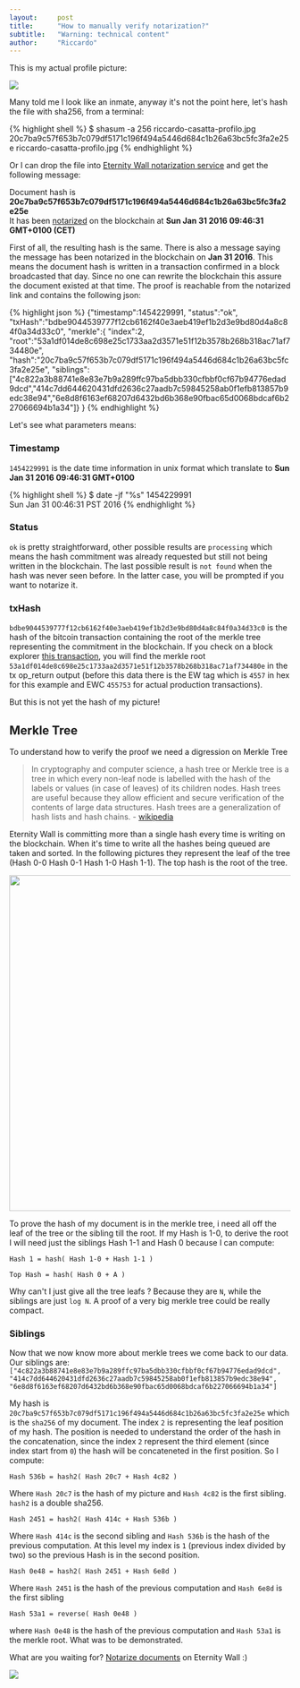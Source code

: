 ```yaml
---
layout:     post
title:      "How to manually verify notarization?"
subtitle:   "Warning: technical content"
author:     "Riccardo"
---
```


This is my actual profile picture:

<a href="{{ site.baseurl }}/img/riccardo-casatta-profilo.jpg">
<img src="{{ site.baseurl }}/img/riccardo-casatta-profilo.jpg" class="center-block" style="cursor:pointer">
</a>

Many told me I look like an inmate, anyway it's not the point here, let's hash the file with sha256, from a terminal:

{% highlight shell %}
$ shasum -a 256 riccardo-casatta-profilo.jpg
20c7ba9c57f653b7c079df5171c196f494a5446d684c1b26a63bc5fc3fa2e25e  riccardo-casatta-profilo.jpg
{% endhighlight %}

Or I can drop the file into [Eternity Wall notarization service](http://eternitywall.it/notarize) and get the following message:

<div class="text-center"><div class="alert alert-success" style="word-wrap: break-word;">Document hash is <strong>20c7ba9c57f653b7c079df5171c196f494a5446d684c1b26a63bc5fc3fa2e25e</strong><br>It has been <a href="http://eternitywall.it/v1/hash/20c7ba9c57f653b7c079df5171c196f494a5446d684c1b26a63bc5fc3fa2e25e" class="alert-link">notarized</a> on the blockchain at <strong>Sun Jan 31 2016 09:46:31 GMT+0100 (CET)</strong></div></div>

First of all, the resulting hash is the same.
There is also a message saying the message has been notarized in the blockchain on **Jan 31 2016**.
This means the document hash is written in a transaction confirmed in a block broadcasted that day.
Since no one can rewrite the blockchain this assure the document existed at that time.
The proof is reachable from the notarized link and contains the following json:

{% highlight json %}
{"timestamp":1454229991,
"status":"ok",
"txHash":"bdbe9044539777f12cb6162f40e3aeb419ef1b2d3e9bd80d4a8c84f0a34d33c0",
"merkle":{
  "index":2,
  "root":"53a1df014de8c698e25c1733aa2d3571e51f12b3578b268b318ac71af734480e",
  "hash":"20c7ba9c57f653b7c079df5171c196f494a5446d684c1b26a63bc5fc3fa2e25e",
  "siblings":["4c822a3b88741e8e83e7b9a289ffc97ba5dbb330cfbbf0cf67b94776edad9dcd","414c7dd644620431dfd2636c27aadb7c59845258ab0f1efb813857b9edc38e94","6e8d8f6163ef68207d6432bd6b368e90fbac65d0068bdcaf6b227066694b1a34"]}
}
{% endhighlight %}

Let's see what parameters means:

### Timestamp

`1454229991` is the date time information in unix format which translate to **Sun Jan 31 2016 09:46:31 GMT+0100**

{% highlight shell %}
$ date -jf "%s" 1454229991                  
Sun Jan 31 00:46:31 PST 2016
{% endhighlight %}

### Status

`ok` is pretty straightforward, other possible results are `processing` which means the hash commitment was already requested but still not being written in the blockchain. The last possible result is `not found` when the hash was never seen before. In the latter case, you will be prompted if you want to notarize it.

### txHash

`bdbe9044539777f12cb6162f40e3aeb419ef1b2d3e9bd80d4a8c84f0a34d33c0` is the hash of the bitcoin transaction containing the root of the merkle tree representing the commitment in the blockchain. If you check on a block explorer [this transaction](https://blockchain.info/tx/bdbe9044539777f12cb6162f40e3aeb419ef1b2d3e9bd80d4a8c84f0a34d33c0), you will find the merkle root `53a1df014de8c698e25c1733aa2d3571e51f12b3578b268b318ac71af734480e` in the tx op_return output (before this data there is the EW tag which is `4557` in hex for this example and EWC `455753` for actual production transactions).

But this is not yet the hash of my picture!

## Merkle Tree

To understand how to verify the proof we need a digression on Merkle Tree

> In cryptography and computer science, a hash tree or Merkle tree is a tree in which every non-leaf node is labelled with the hash of the labels or values (in case of leaves) of its children nodes. Hash trees are useful because they allow efficient and secure verification of the contents of large data structures. Hash trees are a generalization of hash lists and hash chains. - [wikipedia](https://en.wikipedia.org/wiki/Merkle_tree)

Eternity Wall is committing more than a single hash every time is writing on the blockchain.
When it's time to write all the hashes being queued are taken and sorted. In the following pictures they represent the leaf of the tree (Hash 0-0 Hash 0-1 Hash 1-0 Hash 1-1). The top hash is the root of the tree.

<a href="{{ site.baseurl }}/img/Hash_Tree.svg">
<img src="{{ site.baseurl }}/img/Hash_Tree.svg" width="600px" class="center-block" style="cursor:pointer">
</a>

To prove the hash of my document is in the merkle tree, i need all off the leaf of the tree or the sibling till the root.
If my Hash is 1-0, to derive the root I will need just the siblings Hash 1-1 and Hash 0 because I can compute:

`Hash 1 = hash( Hash 1-0 + Hash 1-1 )`

`Top Hash = hash( Hash 0 + A )`

Why can't I just give all the tree leafs ? Because they are `N`, while the siblings are just `log N`. A proof of a very big merkle tree could be really compact.

### Siblings

Now that we now know more about merkle trees we come back to our data. Our siblings are:
`["4c822a3b88741e8e83e7b9a289ffc97ba5dbb330cfbbf0cf67b94776edad9dcd", "414c7dd644620431dfd2636c27aadb7c59845258ab0f1efb813857b9edc38e94", "6e8d8f6163ef68207d6432bd6b368e90fbac65d0068bdcaf6b227066694b1a34"]`

My hash is `20c7ba9c57f653b7c079df5171c196f494a5446d684c1b26a63bc5fc3fa2e25e` which is the `sha256` of my document.
The index `2` is representing the leaf position of my hash. The position is needed to understand the order of the hash in the concatenation, since the index `2` represent the third element (since index start from `0`) the hash will be concateneted in the first position. So I compute:

`Hash 536b = hash2( Hash 20c7 + Hash 4c82 )`

Where `Hash 20c7` is the hash of my picture and `Hash 4c82` is the first sibling. `hash2` is a double sha256.

`Hash 2451 = hash2( Hash 414c + Hash 536b )`

Where `Hash 414c` is the second sibling and `Hash 536b` is the hash of the previous computation. At this level my index is `1` (previous index divided by two) so the previous Hash is in the second position.

`Hash 0e48 = hash2( Hash 2451 + Hash 6e8d )`

Where `Hash 2451` is the hash of the previous computation and `Hash 6e8d` is the first sibling

`Hash 53a1 = reverse( Hash 0e48 )`

where `Hash 0e48` is the hash of the previous computation and `Hash 53a1` is the merkle root. What was to be demonstrated.

What are you waiting for? [Notarize documents](http://eternitywall.it/notarize) on Eternity Wall :)

<a href="http://eternitywall.it/notarize">
<img src="{{ site.baseurl }}/img/certificate-smaller.png" class="center-block" style="cursor:pointer">
</a>

